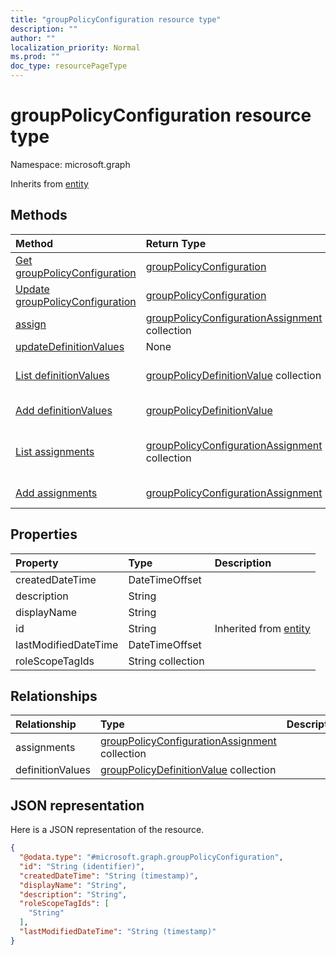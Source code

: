 ```yaml
---
title: "groupPolicyConfiguration resource type"
description: ""
author: ""
localization_priority: Normal
ms.prod: ""
doc_type: resourcePageType
---
```


# groupPolicyConfiguration resource type


Namespace: microsoft.graph




Inherits from [entity](../resources/entity.md)

## Methods
|Method|Return Type|Description|
|:---|:---|:---|
|[Get groupPolicyConfiguration](../api/grouppolicyconfiguration-get.md)|[groupPolicyConfiguration](../resources/grouppolicyconfiguration.md)|Read properties and relationships of the [groupPolicyConfiguration](../resources/grouppolicyconfiguration.md) object.|
|[Update groupPolicyConfiguration](../api/grouppolicyconfiguration-update.md)|[groupPolicyConfiguration](../resources/grouppolicyconfiguration.md)|Update the properties of a [groupPolicyConfiguration](../resources/grouppolicyconfiguration.md) object.|
|[assign](../api/grouppolicyconfiguration-assign.md)|[groupPolicyConfigurationAssignment](../resources/grouppolicyconfigurationassignment.md) collection||
|[updateDefinitionValues](../api/grouppolicyconfiguration-updatedefinitionvalues.md)|None||
|[List definitionValues](../api/grouppolicyconfiguration-list-definitionvalues.md)|[groupPolicyDefinitionValue](../resources/grouppolicydefinitionvalue.md) collection|Get the groupPolicyDefinitionValues from the definitionValues navigation property.|
|[Add definitionValues](../api/grouppolicyconfiguration-post-definitionvalues.md)|[groupPolicyDefinitionValue](../resources/grouppolicydefinitionvalue.md)|Add definitionValues by posting to the definitionValues collection.|
|[List assignments](../api/grouppolicyconfiguration-list-assignments.md)|[groupPolicyConfigurationAssignment](../resources/grouppolicyconfigurationassignment.md) collection|Get the groupPolicyConfigurationAssignments from the assignments navigation property.|
|[Add assignments](../api/grouppolicyconfiguration-post-assignments.md)|[groupPolicyConfigurationAssignment](../resources/grouppolicyconfigurationassignment.md)|Add assignments by posting to the assignments collection.|

## Properties
|Property|Type|Description|
|:---|:---|:---|
|createdDateTime|DateTimeOffset||
|description|String||
|displayName|String||
|id|String| Inherited from [entity](../resources/entity.md)|
|lastModifiedDateTime|DateTimeOffset||
|roleScopeTagIds|String collection||

## Relationships
|Relationship|Type|Description|
|:---|:---|:---|
|assignments|[groupPolicyConfigurationAssignment](../resources/grouppolicyconfigurationassignment.md) collection||
|definitionValues|[groupPolicyDefinitionValue](../resources/grouppolicydefinitionvalue.md) collection||

## JSON representation
Here is a JSON representation of the resource.
<!-- {
  "blockType": "resource",
  "keyProperty": "id",
  "@odata.type": "microsoft.graph.groupPolicyConfiguration",
  "baseType": "microsoft.graph.entity",
  "openType": false
}
-->
``` json
{
  "@odata.type": "#microsoft.graph.groupPolicyConfiguration",
  "id": "String (identifier)",
  "createdDateTime": "String (timestamp)",
  "displayName": "String",
  "description": "String",
  "roleScopeTagIds": [
    "String"
  ],
  "lastModifiedDateTime": "String (timestamp)"
}
```

